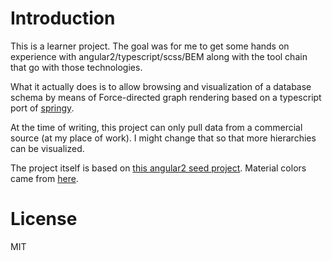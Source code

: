 # Introduction

This is a learner project. The goal was for me to get some hands on experience with angular2/typescript/scss/BEM along
with the tool chain that go with those technologies.

What it actually does is to allow browsing and visualization of a database schema by means of Force-directed graph 
rendering based on a typescript port of [springy](https://github.com/dhotson/springy). 

At the time of writing, this project can only pull data from a commercial source (at my place of work). I might change
that so that more hierarchies can be visualized.

The project itself is based on [this angular2 seed project](https://github.com/mgechev/angular2-seed). Material colors 
came from [here](https://github.com/danlevan/google-material-color).

# License

MIT
